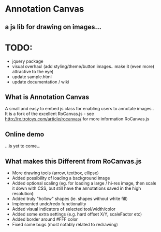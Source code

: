 Annotation Canvas
=================
## a js lib for drawing on images...

# TODO:
- jquery package
- visual overhaul (add styling/theme/button images.. make it (even more) attractive to the eye)
- update sample.html
- update documentation / wiki


## What is Annotation Canvas
A small and easy to embed js class for enabling users to annotate images.. 
It is a fork of the excellent RoCanvas.js - see  http://re.trotoys.com/article/rocanvas/ for more information RoCanvas.js

## Online demo
...is yet to come... 


## What makes this Different from RoCanvas.js
- More drawing tools (arrow, textbox, ellipse)
- Added possibility of loading a background image
- Added optional scaling (eg. for loading a large / hi-res image, then scale it down with CSS, but still have the annotations saved in the high resolution)
- Added truly "hollow" shapes (ie. shapes without white fill)
- Implemented undo/redo functionality
- Added visual indicators of selected tool/width/color
- Added some extra settings (e.g. hard offset X/Y, scaleFactor etc)
- Added border around #FFF color
- Fixed some bugs (most notably related to redrawing)

